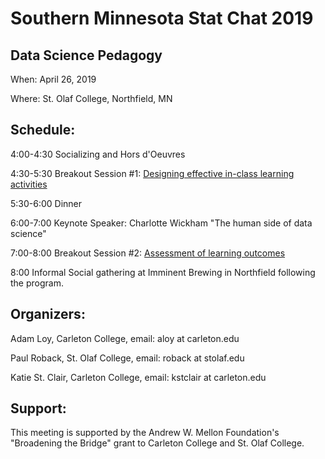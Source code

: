# Southern Minnesota Stat Chat 2019
## Data Science Pedagogy

When: April 26, 2019

Where: St. Olaf College, Northfield, MN

## Schedule:

4:00-4:30 Socializing and Hors d'Oeuvres

4:30-5:30 Breakout Session #1: [Designing effective in-class learning activities](breakout_activities.md)

5:30-6:00 Dinner

6:00-7:00 Keynote Speaker: Charlotte Wickham "The human side of data science"

7:00-8:00  Breakout Session #2: [Assessment of learning outcomes](breadout_assessment.md)

8:00  Informal Social gathering at Imminent Brewing in Northfield following the program.


## Organizers:

Adam Loy, Carleton College, email: aloy at carleton.edu

Paul Roback, St. Olaf College, email: roback at stolaf.edu

Katie St. Clair, Carleton College, email: kstclair at carleton.edu

## Support:

This meeting is supported by the Andrew W. Mellon Foundation's "Broadening the Bridge" grant to Carleton College and St. Olaf College. 
